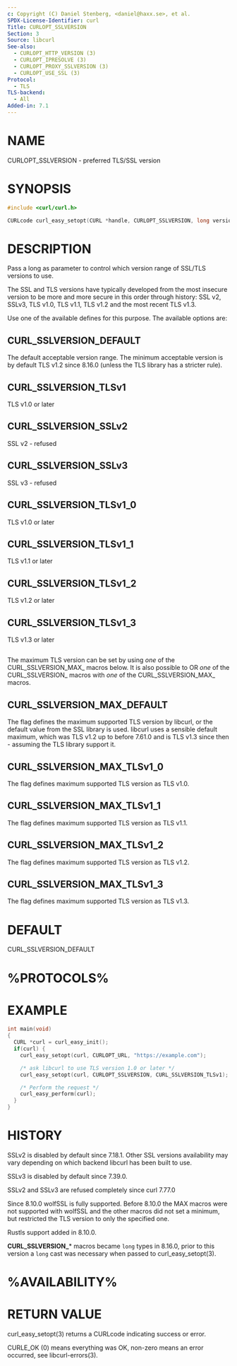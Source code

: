 ```yaml
---
c: Copyright (C) Daniel Stenberg, <daniel@haxx.se>, et al.
SPDX-License-Identifier: curl
Title: CURLOPT_SSLVERSION
Section: 3
Source: libcurl
See-also:
  - CURLOPT_HTTP_VERSION (3)
  - CURLOPT_IPRESOLVE (3)
  - CURLOPT_PROXY_SSLVERSION (3)
  - CURLOPT_USE_SSL (3)
Protocol:
  - TLS
TLS-backend:
  - All
Added-in: 7.1
---
```


# NAME

CURLOPT_SSLVERSION - preferred TLS/SSL version

# SYNOPSIS

~~~c
#include <curl/curl.h>

CURLcode curl_easy_setopt(CURL *handle, CURLOPT_SSLVERSION, long version);
~~~

# DESCRIPTION

Pass a long as parameter to control which version range of SSL/TLS versions to
use.

The SSL and TLS versions have typically developed from the most insecure
version to be more and more secure in this order through history: SSL v2,
SSLv3, TLS v1.0, TLS v1.1, TLS v1.2 and the most recent TLS v1.3.

Use one of the available defines for this purpose. The available options are:

## CURL_SSLVERSION_DEFAULT

The default acceptable version range. The minimum acceptable version is by
default TLS v1.2 since 8.16.0 (unless the TLS library has a stricter rule).

## CURL_SSLVERSION_TLSv1

TLS v1.0 or later

## CURL_SSLVERSION_SSLv2

SSL v2 - refused

## CURL_SSLVERSION_SSLv3

SSL v3 - refused

## CURL_SSLVERSION_TLSv1_0

TLS v1.0 or later

## CURL_SSLVERSION_TLSv1_1

TLS v1.1 or later

## CURL_SSLVERSION_TLSv1_2

TLS v1.2 or later

## CURL_SSLVERSION_TLSv1_3

TLS v1.3 or later

##

The maximum TLS version can be set by using *one* of the CURL_SSLVERSION_MAX_
macros below. It is also possible to OR *one* of the CURL_SSLVERSION_ macros
with *one* of the CURL_SSLVERSION_MAX_ macros.

## CURL_SSLVERSION_MAX_DEFAULT

The flag defines the maximum supported TLS version by libcurl, or the default
value from the SSL library is used. libcurl uses a sensible default maximum,
which was TLS v1.2 up to before 7.61.0 and is TLS v1.3 since then - assuming
the TLS library support it.

## CURL_SSLVERSION_MAX_TLSv1_0

The flag defines maximum supported TLS version as TLS v1.0.

## CURL_SSLVERSION_MAX_TLSv1_1

The flag defines maximum supported TLS version as TLS v1.1.

## CURL_SSLVERSION_MAX_TLSv1_2

The flag defines maximum supported TLS version as TLS v1.2.

## CURL_SSLVERSION_MAX_TLSv1_3

The flag defines maximum supported TLS version as TLS v1.3.

# DEFAULT

CURL_SSLVERSION_DEFAULT

# %PROTOCOLS%

# EXAMPLE

~~~c
int main(void)
{
  CURL *curl = curl_easy_init();
  if(curl) {
    curl_easy_setopt(curl, CURLOPT_URL, "https://example.com");

    /* ask libcurl to use TLS version 1.0 or later */
    curl_easy_setopt(curl, CURLOPT_SSLVERSION, CURL_SSLVERSION_TLSv1);

    /* Perform the request */
    curl_easy_perform(curl);
  }
}
~~~

# HISTORY

SSLv2 is disabled by default since 7.18.1. Other SSL versions availability may
vary depending on which backend libcurl has been built to use.

SSLv3 is disabled by default since 7.39.0.

SSLv2 and SSLv3 are refused completely since curl 7.77.0

Since 8.10.0 wolfSSL is fully supported. Before 8.10.0 the MAX macros were not
supported with wolfSSL and the other macros did not set a minimum, but
restricted the TLS version to only the specified one.

Rustls support added in 8.10.0.

**CURL_SSLVERSION_*** macros became `long` types in 8.16.0, prior to this
version a `long` cast was necessary when passed to curl_easy_setopt(3).

# %AVAILABILITY%

# RETURN VALUE

curl_easy_setopt(3) returns a CURLcode indicating success or error.

CURLE_OK (0) means everything was OK, non-zero means an error occurred, see
libcurl-errors(3).
